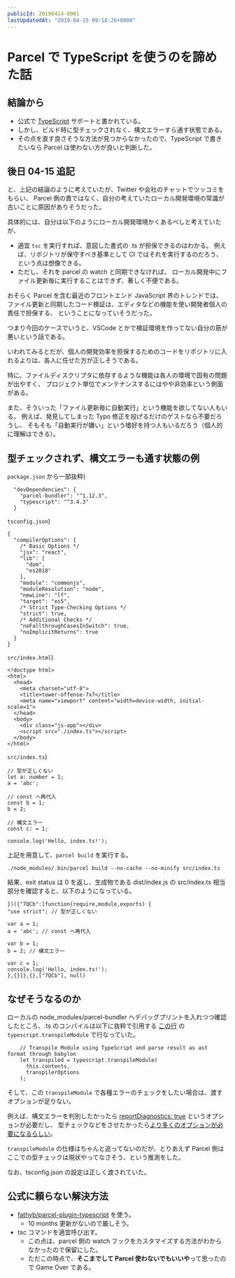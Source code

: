 ```yaml
---
publicId: 20190414-0001
lastUpdatedAt: "2019-04-15 09:18:26+0000"
---
```


# Parcel で TypeScript を使うのを諦めた話

## 結論から

- 公式で [TypeScript](https://parceljs.org/typeScript.html) サポートと書かれている。
- しかし、ビルド時に型チェックされなく、構文エラーすら通す状態である。
- その点を直す良さそうな方法が見つからなかったので、TypeScript で書きたいなら Parcel は使わない方が良いと判断した。

## 後日 04-15 追記

と、上記の結論のように考えていたが、Twitter や会社のチャットでツッコミをもらい、
Parcel 側の責ではなく、自分の考えていたローカル開発環境の常識が古いことに原因がありそうだった。

具体的には、自分は以下のようにローカル開発環境かくあるべしと考えていたが、

- 適宜 `tsc` を実行すれば、意図した書式の .ts が担保できるのはわかる。
  例えば、リポジトリが保守すべき基準として CI ではそれを実行するのだろう、という点は想像できる。
- ただし、それを parcel の watch と同期できなければ、
  ローカル開発中にファイル更新毎に実行することはできず、著しく不便である。

おそらく Parcel を含む最近のフロントエンド JavaScript 界のトレンドでは、
ファイル更新と同期したコード検証は、エディタなどの機能を使い開発者個人の責任で担保する、
ということになっていそうだった。

つまり今回のケースでいうと、VSCode とかで検証環境を作ってない自分の筋が悪いという話である。

いわれてみるとだが、個人の開発効率を担保するためのコードをリポジトリに入れるよりは、各人に任せた方が正しそうである。

特に、ファイルディスクリプタに依存するような機能は各人の環境で固有の問題が出やすく、
プロジェクト単位でメンテナンスするにはやや非効率という側面がある。

また、そういった「ファイル更新毎に自動実行」という機能を欲してない人もいる。
例えば、発見してしまった Typo 修正を投げるだけのゲストなら不要だろうし、
そもそも「自動実行が嫌い」という嗜好を持つ人もいるだろう（個人的に理解はできる）。

## 型チェックされず、構文エラーも通す状態の例

`package.json` から一部抜粋)

```
  "devDependencies": {
    "parcel-bundler": "^1.12.3",
    "typescript": "^3.4.3"
  }
```

`tsconfig.json`)

```
{
  "compilerOptions": {
    /* Basic Options */
    "jsx": "react",
    "lib": [
      "dom",
      "es2018"
    ],
    "module": "commonjs",
    "moduleResolution": "node",
    "newLine": "lf",
    "target": "es5",
    /* Strict Type-Checking Options */
    "strict": true,
    /* Additional Checks */
    "noFallthroughCasesInSwitch": true,
    "noImplicitReturns": true
  }
}
```

`src/index.html`)

```
<!doctype html>
<html>
  <head>
    <meta charset="utf-8">
    <title>tower-offense-7x7</title>
    <meta name="viewport" content="width=device-width, initial-scale=1">
  </head>
  <body>
    <div class="js-app"></div>
    <script src="./index.ts"></script>
  </body>
</html>
```

`src/index.ts`)

```
// 型が正しくない
let a: number = 1;
a = 'abc';

// const へ再代入
const b = 1;
b = 2;

// 構文エラー
const c: = 1;

console.log('Hello, index.ts!');
```

上記を用意して、`parcel build` を実行する。

```
./node_modules/.bin/parcel build --no-cache --no-minify src/index.ts
```

結果、exit status は 0 を返し、生成物である dist/index.js の src/index.ts 相当部分を確認すると、以下のようになっている。

```
})({"7QCb":[function(require,module,exports) {
"use strict"; // 型が正しくない

var a = 1;
a = 'abc'; // const へ再代入

var b = 1;
b = 2; // 構文エラー

var c = 1;
console.log('Hello, index.ts!');
},{}]},{},["7QCb"], null)
```

## なぜそうなるのか

ローカルの node_modules/parcel-bundler へデバッグプリントを入れつつ確認したところ、.ts のコンパイルは以下に抜粋で引用する [この行](https://github.com/parcel-bundler/parcel/blob/636bb50baeae15730c3b91cd3b58b457c31f7200/packages/core/parcel-bundler/src/assets/TypeScriptAsset.js#L46) の `typescript.transpileModule` で行なっていた。

```
    // Transpile Module using TypeScript and parse result as ast format through babylon
    let transpiled = typescript.transpileModule(
      this.contents,
      transpilerOptions
    );
```

そして、この `transpileModule` で各種エラーのチェックをしたい場合は、渡すオプションが足りない。

例えば、構文エラーを判別したかったら [reportDiagnostics: true](https://github.com/TypeStrong/ts-loader/blob/4692a220cd14ba227608f53ce90748b2ed748797/src/index.ts#L471) というオプションが必要だし、
型チェックなどをさせたかったら[より多くのオプションが必要になるらしい](https://stackoverflow.com/questions/53733138/how-do-i-type-check-a-snippet-of-typescript-code-in-memory)。

`transpileModule` の仕様はちゃんと追ってないのだが、とりあえず Parcel 側はここでの型チェックは現状やってなさそう、という推測をした。

なお、tsconfig.json の設定は正しく渡されていた。

## 公式に頼らない解決方法

- [fathyb/parcel-plugin-typescript](https://github.com/fathyb/parcel-plugin-typescript) を使う。
  - 10 months 更新がないので厳しそう。
- tsc コマンドを適宜呼び出す。
  - この点は、parcel 側の watch フックをカスタマイズする方法がわからなかったので保留にした。
  - ただこの時点で、**そこまでして Parcel 使わないでもいいや**って思ったので Game Over である。
